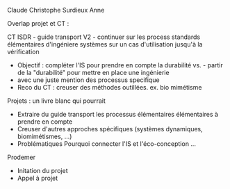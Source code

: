 Claude 
Christophe Surdieux
Anne

Overlap projet et CT :

CT ISDR - guide transport V2 - continuer sur les process standards élémentaires d'ingéniere systèmes sur un cas d'utilisation jusqu'à la vérification
- Objectif : compléter l'IS pour prendre en compte la durabilité vs. - partir de la "durabilité" pour mettre en place une ingénierie
- avec une juste mention des processus specifique
- Reco du CT : creuser des méthodes outillées. ex. bio mimétisme

Projets : un livre blanc qui pourrait
- Extraire du guide transport les processus élémentaires élémentaires à prendre en compte
- Creuser d'autres approches spécifiques (systèmes dynamiques, biomimétismes, ...)
- Problématiques 
    Pourquoi connecter l'IS et l'éco-conception
    ...


Prodemer
- Initation du projet
- Appel à projet




